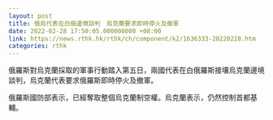 ```yaml
---
layout: post
title: 俄烏代表在白俄邊境談判　烏克蘭要求即時停火及撤軍
date: 2022-02-28 17:50:05.000000000 +08:00
link: https://news.rthk.hk/rthk/ch/component/k2/1636333-20220228.htm
categories: rthk
---
```


俄羅斯對烏克蘭採取的軍事行動踏入第五日，兩國代表在白俄羅斯接壤烏克蘭邊境談判，烏克蘭代表要求俄羅斯即時停火及撤軍。

俄羅斯國防部表示，已經奪取整個烏克蘭制空權。烏克蘭表示，仍然控制首都基輔。
